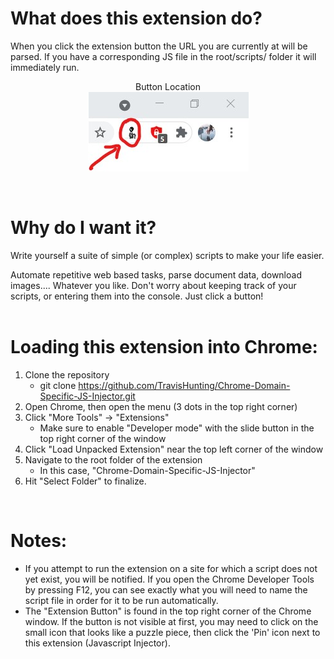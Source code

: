 # What does this extension do? <br>

When you click the extension button the URL you are currently at will be parsed. If you have a corresponding JS file in the root/scripts/ folder it will immediately run.  

<div style="text-align:center">

Button Location
<br>
![alt text](Button_Pointer.jpg "Logo Title Text 1")

</div>

<br>

# Why do I want it?  <br>

Write yourself a suite of simple (or complex) scripts to make your life easier. 

Automate repetitive web based tasks, parse document data, download images.... Whatever you like. Don't worry about keeping track of your scripts, or entering them into the console. Just click a button!
<br>
<br>

# Loading this extension into Chrome: <br>

1. Clone the repository 
    - git clone https://github.com/TravisHunting/Chrome-Domain-Specific-JS-Injector.git
2. Open Chrome, then open the menu (3 dots in the top right corner) 
3. Click "More Tools" -> "Extensions"
    - Make sure to enable "Developer mode" with the slide button in the top right corner of the window
5. Click "Load Unpacked Extension" near the top left corner of the window
6. Navigate to the root folder of the extension 
    - In this case, "Chrome-Domain-Specific-JS-Injector"
7. Hit "Select Folder" to finalize.

<br>

# Notes: <br>

- If you attempt to run the extension on a site for which a script does not yet exist, you will be notified. If you open the Chrome Developer Tools by pressing F12, you can see exactly what you will need to name the script file in order for it to be run automatically.
- The "Extension Button" is found in the top right corner of the Chrome window. If the button is not visible at first, you may need to click on the small icon that looks like a puzzle piece, then click the 'Pin' icon next to this extension (Javascript Injector).

